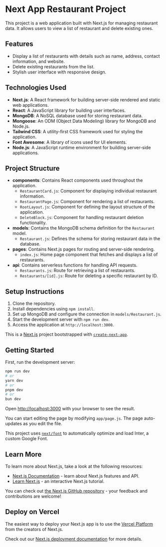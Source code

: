 # Next App Restaurant Project

This project is a web application built with Next.js for managing restaurant data. It allows users to view a list of restaurant and delete existing ones.

## Features

- Display a list of restaurants with details such as name, address, contact information, and website.
- Delete existing restaurants from the list.
- Stylish user interface with responsive design.

## Technologies Used

- **Next.js**: A React framework for building server-side rendered and static web applications.
- **React**: A JavaScript library for building user interfaces.
- **MongoDB**: A NoSQL database used for storing restaurant data.
- **Mongoose**: An ODM (Object Data Modeling) library for MongoDB and Node.js.
- **Tailwind CSS**: A utility-first CSS framework used for styling the application.
- **Font Awesome**: A library of icons used for UI elements.
- **Node.js**: A JavaScript runtime environment for building server-side applications.

## Project Structure

- **components**: Contains React components used throughout the application.
  - `RestaurantCard.js`: Component for displaying individual restaurant information.
  - `RestaurantPage.js`: Component for rendering a list of restaurants.
  - `RootLayout.js`: Component for defining the layout structure of the application.
  - `DeleteBlock.js`: Component for handling restaurant deletion functionality.
- **models**: Contains the MongoDB schema definition for the `Restaurant` model.
  - `Restaurant.js`: Defines the schema for storing restaurant data in the database.
- **pages**: Contains Next.js pages for routing and server-side rendering.
  - `index.js`: Home page component that fetches and displays a list of restaurants.
- **api**: Contains serverless functions for handling API requests.
  - `Restaurants.js`: Route for retrieving a list of restaurants.
  - `Restaurants/[id].js`: Route for deleting a specific restaurant by ID.

## Setup Instructions

1. Clone the repository.
2. Install dependencies using `npm install`.
3. Set up MongoDB and configure the connection in `models/Restaurant.js`.
4. Start the development server with `npm run dev`.
5. Access the application at `http://localhost:3000`.


This is a [Next.js](https://nextjs.org/) project bootstrapped with [`create-next-app`](https://github.com/vercel/next.js/tree/canary/packages/create-next-app).

## Getting Started

First, run the development server:

```bash
npm run dev
# or
yarn dev
# or
pnpm dev
# or
bun dev
```

Open [http://localhost:3000](http://localhost:3000) with your browser to see the result.

You can start editing the page by modifying `app/page.js`. The page auto-updates as you edit the file.

This project uses [`next/font`](https://nextjs.org/docs/basic-features/font-optimization) to automatically optimize and load Inter, a custom Google Font.

## Learn More

To learn more about Next.js, take a look at the following resources:

- [Next.js Documentation](https://nextjs.org/docs) - learn about Next.js features and API.
- [Learn Next.js](https://nextjs.org/learn) - an interactive Next.js tutorial.

You can check out [the Next.js GitHub repository](https://github.com/vercel/next.js/) - your feedback and contributions are welcome!

## Deploy on Vercel

The easiest way to deploy your Next.js app is to use the [Vercel Platform](https://vercel.com/new?utm_medium=default-template&filter=next.js&utm_source=create-next-app&utm_campaign=create-next-app-readme) from the creators of Next.js.

Check out our [Next.js deployment documentation](https://nextjs.org/docs/deployment) for more details.
